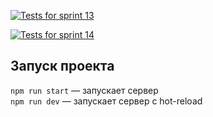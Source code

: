 [![Tests for sprint 13](https://github.com/alexey-saharov/express-mesto-gha/actions/workflows/tests-13-sprint.yml/badge.svg)](https://github.com/alexey-saharov/express-mesto-gha/actions/workflows/tests-13-sprint.yml)

[![Tests for sprint 14](https://github.com/alexey-saharov/express-mesto-gha/actions/workflows/tests-14-sprint.yml/badge.svg)](https://github.com/alexey-saharov/express-mesto-gha/actions/workflows/tests-14-sprint.yml)

## Запуск проекта

`npm run start` — запускает сервер   
`npm run dev` — запускает сервер с hot-reload
